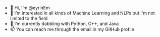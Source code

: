 - 👋 Hi, I’m @eyrinEm
- 👀 I’m interested in all kinds of Machine Learning and NLPs but I'm not limited to the field
- 🌱 I’m currently dabbling with Python, C++, and Java
- 📫 You can reach me through the email in my GitHub profile

<!---
eyrinEm/eyrinEm is a ✨ special ✨ repository because its `README.md` (this file) appears on your GitHub profile.
You can click the Preview link to take a look at your changes.
--->
